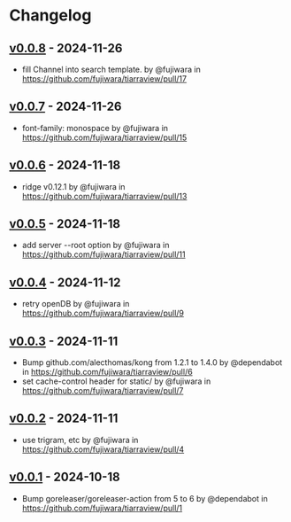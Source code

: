 # Changelog

## [v0.0.8](https://github.com/fujiwara/tiarraview/compare/v0.0.7...v0.0.8) - 2024-11-26
- fill Channel into search template. by @fujiwara in https://github.com/fujiwara/tiarraview/pull/17

## [v0.0.7](https://github.com/fujiwara/tiarraview/compare/v0.0.6...v0.0.7) - 2024-11-26
- font-family: monospace by @fujiwara in https://github.com/fujiwara/tiarraview/pull/15

## [v0.0.6](https://github.com/fujiwara/tiarraview/compare/v0.0.5...v0.0.6) - 2024-11-18
- ridge v0.12.1 by @fujiwara in https://github.com/fujiwara/tiarraview/pull/13

## [v0.0.5](https://github.com/fujiwara/tiarraview/compare/v0.0.4...v0.0.5) - 2024-11-18
- add server --root option by @fujiwara in https://github.com/fujiwara/tiarraview/pull/11

## [v0.0.4](https://github.com/fujiwara/tiarraview/compare/v0.0.3...v0.0.4) - 2024-11-12
- retry openDB by @fujiwara in https://github.com/fujiwara/tiarraview/pull/9

## [v0.0.3](https://github.com/fujiwara/tiarraview/compare/v0.0.2...v0.0.3) - 2024-11-11
- Bump github.com/alecthomas/kong from 1.2.1 to 1.4.0 by @dependabot in https://github.com/fujiwara/tiarraview/pull/6
- set cache-control header for static/ by @fujiwara in https://github.com/fujiwara/tiarraview/pull/7

## [v0.0.2](https://github.com/fujiwara/tiarraview/compare/v0.0.1...v0.0.2) - 2024-11-11
- use trigram, etc by @fujiwara in https://github.com/fujiwara/tiarraview/pull/4

## [v0.0.1](https://github.com/fujiwara/tiarraview/commits/v0.0.1) - 2024-10-18
- Bump goreleaser/goreleaser-action from 5 to 6 by @dependabot in https://github.com/fujiwara/tiarraview/pull/1
